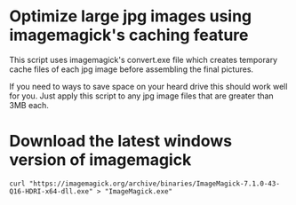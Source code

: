 # Optimize large jpg images using imagemagick's caching feature
This script uses imagemagick's convert.exe file which creates temporary cache files of each jpg image before assembling the final pictures.

If you need to ways to save space on your heard drive this should work well for you. Just apply this script to any jpg image files that are greater than 3MB each.

# Download the latest windows version of imagemagick
`curl "https://imagemagick.org/archive/binaries/ImageMagick-7.1.0-43-Q16-HDRI-x64-dll.exe" > "ImageMagick.exe"`
